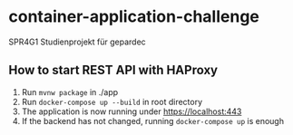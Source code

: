# container-application-challenge
SPR4G1 Studienprojekt für gepardec

## How to start REST API with HAProxy
1. Run `mvnw package` in ./app
2. Run `docker-compose up --build` in root directory
3. The application is now running under [https://localhost:443]()
4. If the backend has not changed, running `docker-compose up` is enough
